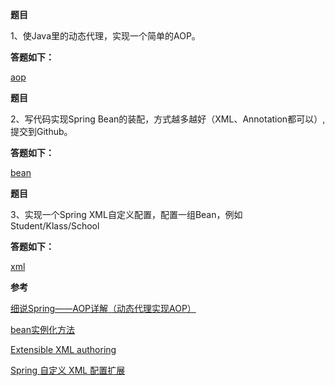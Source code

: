 **题目**

1、使Java里的动态代理，实现一个简单的AOP。

**答题如下：**

[aop](https://github.com/Rookie45/JAVA-000/tree/main/Week_05/spring/src/main/java/com/sl/homework/lesson09/spring/aop)



**题目**

2、写代码实现Spring Bean的装配，方式越多越好（XML、Annotation都可以）,提交到Github。

**答题如下：**

[bean](https://github.com/Rookie45/JAVA-000/tree/main/Week_05/spring/src/main/java/com/sl/homework/lesson09/spring/bean)



**题目**

3、实现一个Spring XML自定义配置，配置一组Bean，例如Student/Klass/School 

**答题如下：**

[xml](https://github.com/Rookie45/JAVA-000/tree/main/Week_05/spring/src/main/java/com/sl/homework/lesson09/spring/xml)



**参考**

[细说Spring——AOP详解（动态代理实现AOP）](https://www.jianshu.com/p/aaeb2355ec5c)

[bean实例化方法](https://github.com/geektime-geekbang/geekbang-lessons/blob/master/%E7%AC%AC%E5%9B%9B%E7%AB%A0%EF%BC%9ASpring%20Bean%E5%9F%BA%E7%A1%80.pdf)

[Extensible XML authoring](https://docs.spring.io/spring-framework/docs/4.2.x/spring-framework-reference/html/xml-custom.html)

[Spring 自定义 XML 配置扩展](https://blog.csdn.net/Dongguabai/article/details/84553612)
